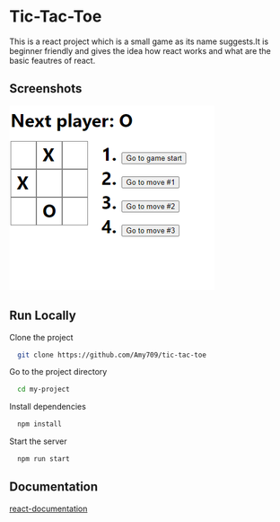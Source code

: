 
# Tic-Tac-Toe

This is a react project which is a small game as its name suggests.It is beginner friendly and gives the idea how react works and what are the basic feautres of react.


## Screenshots

![App Screenshot](https://github.com/Amy709/tic-tac-toe/blob/master/Screenshots/Screenshot%202023-07-18%20130738.png?raw=true)

## Run Locally

Clone the project

```bash
  git clone https://github.com/Amy709/tic-tac-toe
```

Go to the project directory

```bash
  cd my-project
```

Install dependencies

```bash
  npm install
```

Start the server

```bash
  npm run start
```


## Documentation

[react-documentation](https://react.dev/)

